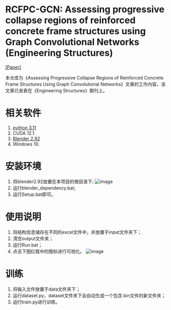 # RCFPC-GCN: Assessing progressive collapse regions of reinforced concrete frame structures using Graph Convolutional Networks (Engineering Structures)
[[Paper]](https://doi.org/10.1016/j.engstruct.2024.119076)

本仓库为《Assessing Progressive Collapse Regions of Reinforced Concrete Frame Structures Using Graph Convolutional Networks》文章的工作内容，该文章已发表在《Engineering Structures》期刊上。
# 相关软件
1. [python 3.11](https://www.python.org/downloads/release/python-3118/)
2. CUDA 12.1
3. [Blender 2.92](https://download.blender.org/release/Blender2.92/)
4. Windows 10.
# 安装环境
1. 将blender2.92放置在本项目的根目录下;
![image](https://github.com/user-attachments/assets/47a0a474-dd4d-4845-8fe2-c98460d2fe9f)
2. 运行blender_dependency.bat;
3. 运行Setup.bat即可。
# 使用说明
1. 将结构信息储存在不同的excel文件中，并放置于input文件夹下；
2. 清空output文件夹；
3. 运行Run.bat；
4. 点击下图红框中的图标进行可视化。
![image](https://github.com/user-attachments/assets/5c4e25e0-c072-4c36-9b3e-697345cb694e)
# 训练
1. 将输入文件放置于data文件夹下；
2. 运行dataset.py，dataset文件夹下会自动生成一个包含.bin文件的新文件夹；
3. 运行train.py进行训练。
